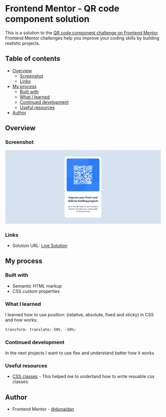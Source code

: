 # Frontend Mentor - QR code component solution

This is a solution to the [QR code component challenge on Frontend Mentor](https://www.frontendmentor.io/challenges/qr-code-component-iux_sIO_H). Frontend Mentor challenges help you improve your coding skills by building realistic projects. 

## Table of contents

- [Overview](#overview)
  - [Screenshot](#screenshot)
  - [Links](#links)
- [My process](#my-process)
  - [Built with](#built-with)
  - [What I learned](#what-i-learned)
  - [Continued development](#continued-development)
  - [Useful resources](#useful-resources)
- [Author](#author)

## Overview

### Screenshot

![](./images/screenshot.jpg)

### Links

- Solution URL: [Live Solution](https://fm-01-qr-code-component-acu6.vercel.app/)

## My process

### Built with

- Semantic HTML markup
- CSS custom properties

### What I learned

I learned how to use position: (relative, absolute, fixed and sticky) in CSS and how works: 

```css
transform: translate(-50%, -50%)
```

### Continued development

In the next projects I want to use flex and understand better how it works

### Useful resources

- [CSS classes](https://medium.com/insider-inc-engineering/delightful-ways-to-write-reusable-css-using-subclasses-903e90c9cf87) - This helped me to undertand how to write resuable css classes.

## Author

- Frontend Mentor - [@dunaidan](https://www.frontendmentor.io/profile/dunaidan)
